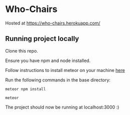 # Who-Chairs

Hosted at https://who-chairs.herokuapp.com/

## Running project locally
Clone this repo. 

Ensure you have npm and node installed. 

Follow instructions to install meteor on your machine [here](https://www.meteor.com/install)

Run the following commands in the base directory:

`meteor npm install`

`meteor`

The project should now be running at localhost:3000 :)
